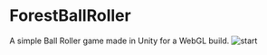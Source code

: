 # ForestBallRoller
A simple Ball Roller game made in Unity for a WebGL build.
![start](https://user-images.githubusercontent.com/18041942/114121428-3028bf00-98a3-11eb-9ff8-f4f9932f5a45.png)

